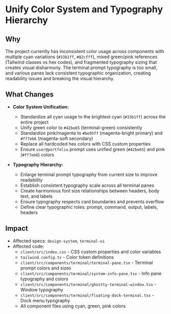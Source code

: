 # Unify Color System and Typography Hierarchy

## Why

The project currently has inconsistent color usage across components with
multiple cyan variations (`#33b1ff`, `#82cfff`), mixed green/pink references
(Tailwind classes vs hex codes), and fragmented typography sizing that creates
visual disharmony. The terminal prompt typography is too small, and various
panes lack consistent typographic organization, creating readability issues and
breaking the visual hierarchy.

## What Changes

- **Color System Unification:**
  - Standardize all cyan usage to the brightest cyan (`#33b1ff`) across the
    entire project
  - Unify green color to `#42be65` (terminal-green) consistently
  - Standardize pink/magenta to `#be95ff` (magenta-bright primary) and `#ff7eb6`
    (magenta-soft secondary)
  - Replace all hardcoded hex colors with CSS custom properties
  - Ensure `user@portfolio` prompt uses unified green (`#42be65`) and pink
    (`#ff7eb6`) colors

- **Typography Hierarchy:**
  - Enlarge terminal prompt typography from current size to improve readability
  - Establish consistent typography scale across all terminal panes
  - Create harmonious font size relationships between headers, body text, and
    labels
  - Ensure typography respects card boundaries and prevents overflow
  - Define clear typographic roles: prompt, command, output, labels, headers

## Impact

- Affected specs: `design-system`, `terminal-ui`
- Affected code:
  - `client/src/index.css` - CSS custom properties and color variables
  - `tailwind.config.ts` - Color token definitions
  - `client/src/components/terminal/terminal-pane.tsx` - Terminal prompt colors
    and sizes
  - `client/src/components/terminal/system-info-pane.tsx` - Info pane typography
    and colors
  - `client/src/components/terminal/ghostty-terminal-window.tsx` - Window
    typography
  - `client/src/components/terminal/floating-dock-terminal.tsx` - Dock menu
    typography
  - All component files using cyan, green, pink colors
